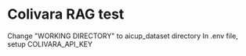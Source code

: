 # Colivara RAG test

Change "WORKING DIRECTORY" to aicup_dataset directory
In .env file, setup COLIVARA_API_KEY
